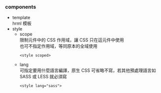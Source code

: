 ### components

-   template  
    hrml 模板
-   style
    -   scope  
        限制元件中的 CSS 作用域，讓 CSS 只在這元件中使用  
        也可不指定作用域，等同原本的全域使用
        ```
        <style scoped>
        ```
    -   lang  
        可指定要用什麼語言編譯，原生 CSS 可省略不寫，若其他預處理語言如 SASS 或 LESS 就必須寫
        ```
        <style lang="sass">
        ```
